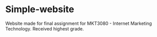 # Simple-website
Website made for final assignment for MKT3080 - Internet Marketing Technology. Received highest grade.

